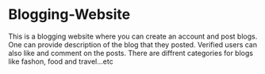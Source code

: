 # Blogging-Website
This is a blogging website where you can create an account and post blogs.
One can provide description of the blog that they posted.
Verified users can also like and comment on the posts.
There are diffrent categories for blogs like fashon, food and travel...etc
